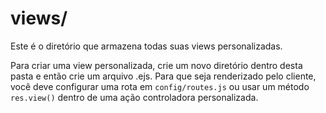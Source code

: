 # views/

Este é o diretório que armazena todas suas views personalizadas.

Para criar uma view personalizada, crie um novo diretório dentro desta pasta e então crie um arquivo .ejs. Para que seja renderizado pelo cliente, você deve configurar uma rota em `config/routes.js` ou usar um método `res.view()` dentro de uma ação controladora personalizada.



<docmeta name="displayName" value="views">

